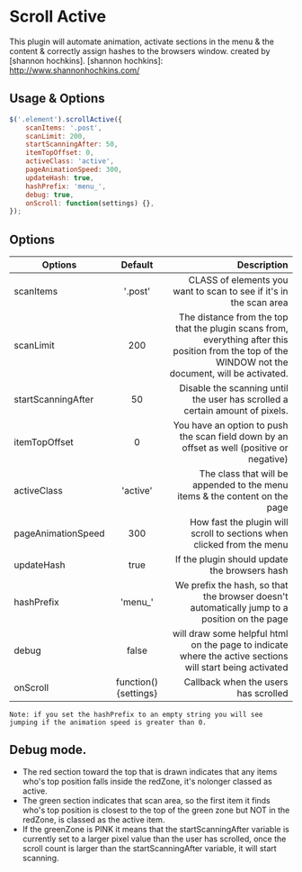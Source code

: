 Scroll Active
===============
This plugin will automate animation, activate sections in the menu & the content & correctly assign hashes to the browsers window. created by [shannon hochkins].
[shannon hochkins]: http://www.shannonhochkins.com/

Usage & Options
--------------

```javascript
$('.element').scrollActive({
    scanItems: '.post',
    scanLimit: 200,
    startScanningAfter: 50,
    itemTopOffset: 0,
    activeClass: 'active',
    pageAnimationSpeed: 300,
    updateHash: true,
    hashPrefix: 'menu_',
    debug: true,
    onScroll: function(settings) {},
});
```


Options
--------------


| Options               | Default                               | Description  |
| --------------------- |:-------------------------------------:| ------------:|
| scanItems             | '.post'                               | CLASS of elements you want to scan to see if it's in the scan area |
| scanLimit             | 200                                   | The distance from the top that the plugin scans from, everything after this position from the top of the WINDOW not the document, will be activated. |
| startScanningAfter    | 50                                    | Disable the scanning until the user has scrolled a certain amount of pixels. |
| itemTopOffset         | 0                                     | You have an option to push the scan field down by an offset as well (positive or negative) |
| activeClass           | 'active'                              | The class that will be appended to the menu items & the content on the page |
| pageAnimationSpeed    | 300                                   | How fast the plugin will scroll to sections when clicked from the menu |
| updateHash            | true                                  | If the plugin should update the browsers hash |
| hashPrefix            | 'menu_'                               | We prefix the hash, so that the browser doesn't automatically jump to a position on the page |
| debug                 | false                                 | will draw some helpful html on the page to indicate where the active sections will start being activated |
| onScroll              | function() {settings}                 | Callback when the users has scrolled |


``Note: if you set the hashPrefix to an empty string you will see jumping if the animation speed is greater than 0.``


Debug mode.
--------------

- The red section toward the top that is drawn indicates that any items who's top position falls inside the redZone, it's nolonger classed as active.
- The green section indicates that scan area, so the first item it finds who's top position is closest to the top of the green zone but NOT in the redZone, is classed as the active item.
- If the greenZone is PINK it means that the startScanningAfter variable is currently set to a larger pixel value than the user has scrolled, once the scroll count is larger than the startScanningAfter variable, it will start scanning.


